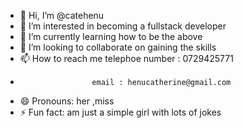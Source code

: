 - 👋 Hi, I’m @catehenu
- 👀 I’m interested in becoming a fullstack developer
- 🌱 I’m currently learning how to be the above
- 💞️ I’m looking to collaborate on gaining the skills
- 📫 How to reach me telephoe number : 0729425771
-                     email : henucatherine@gmail.com 
- 😄 Pronouns: her ,miss 
- ⚡ Fun fact: am just a simple girl with lots of jokes

<!---
catehenu/catehenu is a ✨ special ✨ repository because its `README.md` (this file) appears on your GitHub profile.
You can click the Preview link to take a look at your changes.
--->
